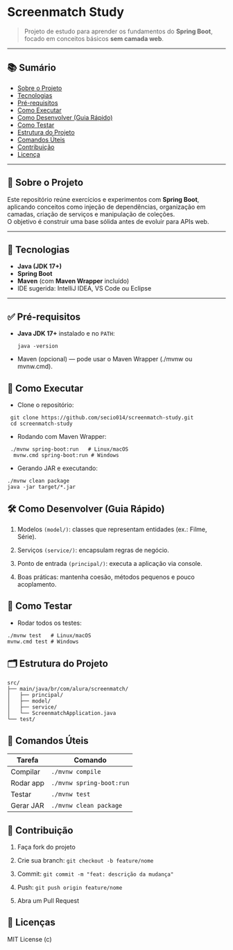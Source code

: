 # Screenmatch Study

> Projeto de estudo para aprender os fundamentos do **Spring Boot**, focado em conceitos básicos **sem camada web**.

---

## 📚 Sumário
- [Sobre o Projeto](#-sobre-o-projeto)
- [Tecnologias](#-tecnologias)
- [Pré-requisitos](#-pré-requisitos)
- [Como Executar](#-como-executar)
- [Como Desenvolver (Guia Rápido)](#-como-desenvolver-guia-rápido)
- [Como Testar](#-como-testar)
- [Estrutura do Projeto](#-estrutura-do-projeto)
- [Comandos Úteis](#-comandos-úteis)
- [Contribuição](#-contribuição)
- [Licença](#-licença)

---

## 📖 Sobre o Projeto

Este repositório reúne exercícios e experimentos com **Spring Boot**, aplicando conceitos como injeção de dependências, organização em camadas, criação de serviços e manipulação de coleções.  
O objetivo é construir uma base sólida antes de evoluir para APIs web.

---

## 🧰 Tecnologias

- **Java (JDK 17+)**
- **Spring Boot**
- **Maven** (com **Maven Wrapper** incluído)
- IDE sugerida: IntelliJ IDEA, VS Code ou Eclipse

---

## ✅ Pré-requisitos

- **Java JDK 17+** instalado e no `PATH`:
  ```
  java -version
  ```

- Maven (opcional) — pode usar o Maven Wrapper (./mvnw ou mvnw.cmd).

## 🚀 Como Executar

- Clone o repositório:
 ```
  git clone https://github.com/secio014/screenmatch-study.git
  cd screenmatch-study

 ```
- Rodando com Maven Wrapper:
 ```
  ./mvnw spring-boot:run   # Linux/macOS
   mvnw.cmd spring-boot:run # Windows

 ```
- Gerando JAR e executando:
```
./mvnw clean package
java -jar target/*.jar
 ```

## 🛠️ Como Desenvolver (Guia Rápido)

1. Modelos `(model/)`: classes que representam entidades (ex.: Filme, Série).

2. Serviços `(service/)`: encapsulam regras de negócio.

3. Ponto de entrada `(principal/)`: executa a aplicação via console.

4. Boas práticas: mantenha coesão, métodos pequenos e pouco acoplamento.

## 🧪 Como Testar

- Rodar todos os testes:

 ```
./mvnw test   # Linux/macOS
mvnw.cmd test # Windows
 ```

## 🗂️ Estrutura do Projeto

```
src/
├── main/java/br/com/alura/screenmatch/
│   ├── principal/
│   ├── model/
│   ├── service/
│   └── ScreenmatchApplication.java
└── test/
```

## 🧾 Comandos Úteis

| Tarefa    | Comando                  |
| --------- | ------------------------ |
| Compilar  | `./mvnw compile`         |
| Rodar app | `./mvnw spring-boot:run` |
| Testar    | `./mvnw test`            |
| Gerar JAR | `./mvnw clean package`   |

## 🤝 Contribuição

1. Faça fork do projeto

2. Crie sua branch: `git checkout -b feature/nome`

3. Commit: `git commit -m "feat: descrição da mudança"`

4. Push: `git push origin feature/nome`

5. Abra um Pull Request

## 📄 Licenças

MIT License (c)